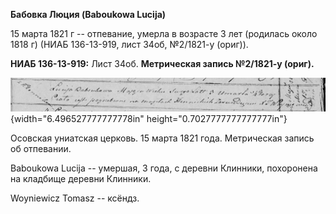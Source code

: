 **Бабовка Люция (Baboukowa Lucija)**

15 марта 1821 г -- отпевание, умерла в возрасте 3 лет (родилась около
1818 г) (НИАБ 136-13-919, лист 34об, №2/1821-у (ориг)).

**НИАБ 136-13-919:** Лист 34об. **Метрическая запись №2/1821-у (ориг).**

![](./media/3a437fcacfb1ef75fc6d0a93850f93604c368047.png){width="6.496527777777778in"
height="0.7027777777777777in"}

Осовская униатская церковь. 15 марта 1821 года. Метрическая запись об
отпевании.

Baboukowa Lucija -- умершая, 3 года, с деревни Клинники, похоронена на
кладбище деревни Клинники.

Woyniewicz Tomasz -- ксёндз.
